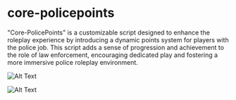 # core-policepoints
"Core-PolicePoints" is a customizable script designed to enhance the roleplay experience by introducing a dynamic points system for players with the police job. This script adds a sense of progression and achievement to the role of law enforcement, encouraging dedicated play and fostering a more immersive police roleplay environment.

![Alt Text](https://cdn.discordapp.com/attachments/1010235832545849464/1127565764799508573/Screenshot_2.png)

![Alt Text](https://cdn.discordapp.com/attachments/1010235832545849464/1127566091015684146/Screenshot_3.png)
